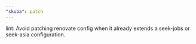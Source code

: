 ```yaml
---
"skuba": patch
---
```


lint: Avoid patching renovate config when it already extends a seek-jobs or seek-asia configuration.
